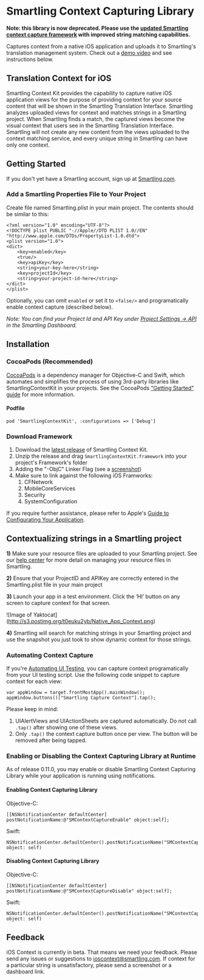 # Smartling Context Capturing Library

**Note: this library is now deprecated. Please use the [updated Smartling context capture framework](https://github.com/Smartling/ios-lqa-sdk) with improved string matching capabilities.**

Captures context from a native iOS application and uploads it to Smartling's translation management system. Check out a [demo video](https://drive.google.com/file/d/0B1aq7yx63dc1RlJySmcyQ3BxR0E/view?usp=sharing) and see instructions below.

## Translation Context for iOS

Smartling Context Kit provides the capability to capture native iOS application views for the purpose of providing context for your source content that will be shown in the Smartling Translation Interface.
Smartling analyzes uploaded views for context and matches strings in a Smartling project.  When Smartling
finds a match, the captured views become the visual context that users see in the Smartling Translation
Interface. Smartling will not create any new content from the views uploaded to the context matching service,
and every unique string in Smartling can have only one context.

## Getting Started

If you don't yet have a Smartling account, sign up at [Smartling.com](http://www.smartling.com).

### Add a Smartling Properties File to Your Project

Create file named Smartling.plist in your main project. The contents should be similar to this:

```
<?xml version="1.0" encoding="UTF-8"?>
<!DOCTYPE plist PUBLIC "-//Apple//DTD PLIST 1.0//EN" "http://www.apple.com/DTDs/PropertyList-1.0.dtd">
<plist version="1.0">
<dict>
	<key>enabled</key>
	<true/>
	<key>apiKey</key>
	<string>your-key-here</string>
	<key>projectId</key>
	<string>your-project-id-here</string>
</dict>
</plist>
```

Optionally, you can omit `enabled` or set it to `<false/>` and programatically enable context capture
(described below).

_Note: You can find your Project Id and API Key under [Project Settings -> API][dashboard] in the Smartling Dashboard._

## Installation

### CocoaPods (Recommended)

[CocoaPods][cocoapods] is a dependency manager for Objective-C and Swift, which automates and simplifies the process of using 3rd-party libraries like SmartlingContextKit in your projects. See the CocoaPods ["Getting Started" guide][cocoapods-guide] for more information.

#### Podfile

```
pod 'SmartlingContextKit', :configurations => ['Debug']
```

### Download Framework

1. Download the [latest release][framework-release] of Smartling Context Kit.
2. Unzip the release and drag `SmartlingContextKit.framework` into your project's Framework's folder
3. Adding the "-ObjC" Linker Flag (see a [screenshot][objcflag])
4. Make sure to link against the following iOS Framworks:
   1. CFNetwork
   2. MobileCoreServices
   3. Security
   4. SystemConfiguration

If you require further assistance, please refer to Apple's [Guide to Configurating Your Application][apple-static-libs].

## Contextualizing strings in a Smartling project

**1)** Make sure your resource files are uploaded to your Smartling project. See our [help center](http://support.smartling.com/hc/en-us/articles/204270618) for more detail on managing your resource files in Smartling.

**2)** Ensure that your ProjectID and APIKey are correctly entered in the Smartling.plist file in your main project

**3)** Launch your app in a test environment. Click the ‘HI’ button on any screen to capture context for that screen.

![Image of Yaktocat]
(http://s3.postimg.org/t0euku2yb/Native_App_Context.png)

**4)** Smartling will search for matching strings in your Smartling project and use the snapshot you just took to show dynamic context for those strings.

### Automating Context Capture

If you're [Automating UI Testing][apple-automating-ui], you can capture context programatically from your UI testing script. Use the following code snippet to capture context for each view:

```
var appWindow = target.frontMostApp().mainWindow();
appWindow.buttons()["Smartling Capture Context"].tap();
```

Please keep in mind:

1. UIAlertViews and UIActionSheets are captured automatically. Do not call `.tap()` after showing one of these views.
2. Only `.tap()` the context capture button once per view. The button will be removed after being tapped.

### Enabling or Disabling the Context Capturing Library at Runtime

As of release 0.11.0, you may enable or disable Smartling Context Capturing Library while your application is
running using notifications. 

#### Enabling Context Capturing Library

Objective-C:

```
[[NSNotificationCenter defaultCenter] postNotificationName:@"SMContextCaptureEnable" object:self];
```

Swift:

```
NSNotificationCenter.defaultCenter().postNotificationName("SMContextCaptureEnable", object: self)
```

#### Disabling Context Capturing Library

Objective-C:

```
[[NSNotificationCenter defaultCenter] postNotificationName:@"SMContextCaptureDisable" object:self];
```

Swift:

```
NSNotificationCenter.defaultCenter().postNotificationName("SMContextCaptureDisable", object: self)
```

## Feedback

iOS Context is currently in beta. That means we need your feedback. Please send any issues or suggestions to ioscontext@smartling.com. If context for a particular string is unsatisfactory, please send a screenshot or a dashboard link.

[apple-static-libs]: https://developer.apple.com/library/ios/technotes/iOSStaticLibraries/Articles/configuration.html
[apple-automating-ui]: https://developer.apple.com/library/ios/documentation/DeveloperTools/Conceptual/InstrumentsUserGuide/UsingtheAutomationInstrument/UsingtheAutomationInstrument.html
[cocoapods]: http://cocoapods.org
[cocoapods-guide]: http://guides.cocoapods.org/using/getting-started.html
[dashboard]: https://dashboard.smartling.com/settings/api.htm
[framework-release]: https://github.com/Smartling/ios-context-framework/releases/latest
[objcflag]: http://docs.millennialmedia.com/iOS-SDK/iOSAddingLinkerFlag.html
